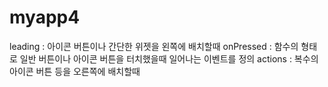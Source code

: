 # myapp4

leading : 아이콘 버튼이나 간단한 위젯을 왼쪽에 배치할때
onPressed : 함수의 형태로 일반 버튼이나 아이콘 버튼을 터치했을때 일어나는 이벤트를 정의
actions : 복수의 아이콘 버튼 등을 오른쪽에 배치할때
